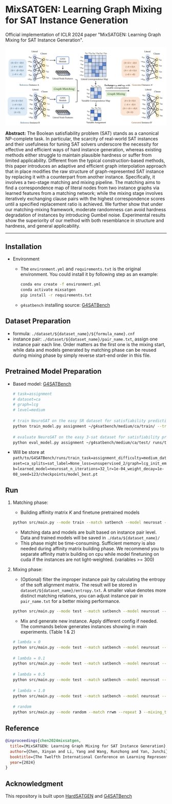# MixSATGEN: Learning Graph Mixing for SAT Instance Generation

Official implementation of ICLR 2024 paper "MixSATGEN: Learning Graph Mixing for SAT Instance Generation".

![image-overview](figures/overview.jpg)

**Abstract:** The Boolean satisfiability problem (SAT) stands as a canonical NP-complete task. In particular, the scarcity of real-world SAT instances and their usefulness for tuning SAT solvers underscore the necessity for effective and efficient ways of hard instance generation, whereas existing methods either struggle to maintain plausible hardness or suffer from limited applicability. Different from the typical construction-based methods, this paper introduces an adaptive and efficient graph interpolation approach that in place modifies the raw structure of graph-represented SAT instance by replacing it with a counterpart from another instance. Specifically, it involves a two-stage matching and mixing pipeline. The matching aims to find a correspondence map of literal nodes from two instance graphs via learned features from a matching network; while the mixing stage involves iteratively exchanging clause pairs with the highest correspondence scores until a specified replacement ratio is achieved. We further show that under our matching-mixing framework, moderate randomness can avoid hardness degradation of instances by introducing Gumbel noise. Experimental results show the superiority of our method with both resemblance in structure and hardness, and general applicability.

---

## Installation

- Environment
  - The `environment.yml` and `requirements.txt` is the original environment. You could install it by following step as an example:

    ```bash
    conda env create -f environment.yml
    conda activate mixsatgen
    pip install -r requirements.txt
    ```

  - `g4satbench` installing source: [G4SATBench](https://github.com/zhaoyu-li/G4SATBench)

## Dataset Preparation

- formula: `./dataset/${dataset_name}/${formula_name}.cnf`
- instance pair: `./dataset/${dataset_name}/pair_name.txt`, assign one instance pair each line. Order matters as the first one is the mixing start, while data and models generated by matching phase can be reused during mixing phase by simply reverse start-end order in this file.

## Pretrained Model Preparation

- Based model: [G4SATBench](https://github.com/zhaoyu-li/G4SATBench)

    ```bash
    # task=assignment
    # dataset=ca
    # graph=lcg
    # level=medium

    # train NeuroSAT on the easy SR dataset for satisfiability prediction
    python train_model.py assignment ~/g4satbench/medium/ca/train/ --train_splits sat --valid_dir ~/g4satbench/medium/ca/valid/ --valid_splits sat --loss unsupervised_2 --graph lcg --model neurosat --n_iterations 32  --lr 1e-04 --weight_decay 1e-08 --scheduler ReduceLROnPlateau --batch_size 32 --seed 123

    # evaluate NeuroSAT on the easy 3-sat dataset for satisfiability prediction
    python eval_model.py assignment ~/g4satbench/medium/ca/test/ runs/train_task\=assignment_difficulty\=medium_dataset\=ca_splits\=sat_label=None_loss=unsupervised_2/graph=lcg_init_emb=learned_model=neurosat_n_iterations=32_lr=1e-04_weight_decay=1e-08_seed=123/checkpoints/model_best.pt --test_splits sat --decoding standard --graph lcg --model neurosat --n_iterations 32 --batch_size 32
    ```

- Will be store at `path/to/G4SATBench/runs/train_task=assignment_difficulty=medium_dataset=ca_splits=sat_label=None_loss=unsupervised_2/graph=lcg_init_emb=learned_model=neurosat_n_iterations=32_lr=1e-04_weight_decay=1e-08_seed=123/checkpoints/model_best.pt`

## Run

1. Matching phase:
   - Building affinity matrix $K$ and finetune pretrained models

    ```bash
    python src/main.py --mode train --match satbench --model neurosat --pretrain /path/to/g4satbench/best_model.pt --epoch 201 --lr 0.0001 --dataset ${dataset_name} --load_K --n_iterations 4
    ```

   - Matching data and models are built based on instance pair level. Data and trained models will be saved in `./data/${dataset_name}/`
   - This phase might be time-consuming. Sufficient memory is also needed during affinity matrix building phase. We recommend you to separate affinity matrix building on cpu while model finetuning on cuda if the instances are not light-weighted. (variables >= 300)

2. Mixing phase:
   - (Optional) filter the improper instance pair by calculating the entropy of the soft alignment matrix. The result will be stored in `dataset/${dataset_name}/entropy.txt`. A smaller value denotes more distinct matching relations, you can adjust instance pair in `pair_name.txt` for a better mixing performance.
  
    ```bash
    python src/main.py --mode test --match satbench --model neurosat --dataset ${dataset_name} --load_K --n_iterations 4 --entropy
    ```

    - Mix and generate new instance. Apply different config if needed. The commands below generates instances showing in main experiments. (Table 1 & 2)
  
    ```bash
    # lambda = 0
    python src/main.py --mode test --match satbench --model neurosat --repeat 3 --mixing_thresh 0.05 --dataset ${dataset_name} --load_K --n_iterations 4

    # lambda = 0.1
    python src/main.py --mode test --match satbench --model neurosat --repeat 3 --mixing_thresh 0.05 --dataset ${dataset_name} --load_K --n_iterations 4 --enable_gumbel --gumbel_factor 0.1 --gumbel_temp 1.0

    # lambda = 0.5
    python src/main.py --mode test --match satbench --model neurosat --repeat 3 --mixing_thresh 0.05 --dataset ${dataset_name} --load_K --n_iterations 4 --enable_gumbel --gumbel_factor 0.5 --gumbel_temp 1.0

    # lambda = 1.0
    python src/main.py --mode test --match satbench --model neurosat --repeat 3 --mixing_thresh 0.05 --dataset ${dataset_name} --load_K --n_iterations 4 --enable_gumbel --gumbel_factor 1.0 --gumbel_temp 1.0

    # random
    python src/main.py --mode random --match rrwm --repeat 3 --mixing_thresh 0.05 --dataset ${dataset_name} --load_K
    ```

## Reference

```bibtex
@inproceedings{chen2024mixsatgen,
  title={MixSATGEN: Learning Graph Mixing for SAT Instance Generation},
  author={Chen, Xinyan and Li, Yang and Wang, Runzhong and Yan, Junchi},
  booktitle={The Twelfth International Conference on Learning Representations},
  year={2024}
}
```

## Acknowledgment

This repository is built upon [HardSATGEN](https://github.com/Thinklab-SJTU/HardSATGEN) and [G4SATBench](https://github.com/zhaoyu-li/G4SATBench)
